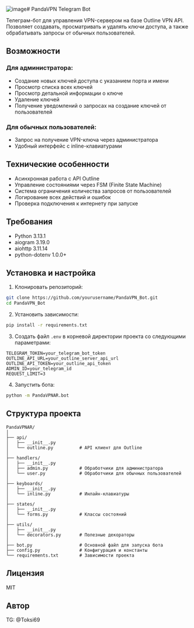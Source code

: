 ![image](https://github.com/user-attachments/assets/1d60abaa-b917-49d4-ab9c-2c4341fde3b2)# PandaVPN Telegram Bot

Телеграм-бот для управления VPN-сервером на базе Outline VPN API. Позволяет создавать, просматривать и удалять ключи доступа, а также обрабатывать запросы от обычных пользователей.

## Возможности

### Для администратора:
- Создание новых ключей доступа с указанием порта и имени
- Просмотр списка всех ключей
- Просмотр детальной информации о ключе
- Удаление ключей
- Получение уведомлений о запросах на создание ключей от пользователей

### Для обычных пользователей:
- Запрос на получение VPN-ключа через администратора
- Удобный интерфейс с inline-клавиатурами

## Технические особенности
- Асинхронная работа с API Outline
- Управление состояниями через FSM (Finite State Machine)
- Система ограничения количества запросов от пользователей
- Логирование всех действий и ошибок
- Проверка подключения к интернету при запуске

## Требования
- Python 3.13.1
- aiogram 3.19.0
- aiohttp 3.11.14
- python-dotenv 1.0.0+

## Установка и настройка

1. Клонировать репозиторий:
```bash
git clone https://github.com/yourusername/PandaVPN_Bot.git
cd PandaVPN_Bot
```

2. Установить зависимости:
```bash
pip install -r requirements.txt
```

3. Создать файл `.env` в корневой директории проекта со следующими параметрами:
```
TELEGRAM_TOKEN=your_telegram_bot_token
OUTLINE_API_URL=your_outline_server_api_url
OUTLINE_API_TOKEN=your_outline_api_token
ADMIN_ID=your_telegram_id
REQUEST_LIMIT=3
```

4. Запустить бота:
```bash
python -m PandaVPNAR.bot
```

## Структура проекта

```
PandaVPNAR/
│
├── api/
│   ├── __init__.py
│   └── outline.py          # API клиент для Outline
│
├── handlers/
│   ├── __init__.py
│   ├── admin.py            # Обработчики для администратора
│   └── user.py             # Обработчики для обычных пользователей
│
├── keyboards/
│   ├── __init__.py
│   └── inline.py           # Инлайн-клавиатуры
│
├── states/
│   ├── __init__.py
│   └── forms.py            # Классы состояний
│
├── utils/
│   ├── __init__.py
│   └── decorators.py       # Полезные декораторы
│
├── bot.py                  # Основной файл для запуска бота
├── config.py               # Конфигурация и константы
└── requirements.txt        # Зависимости проекта
```

## Лицензия
MIT

## Автор
TG: @Toksi69
